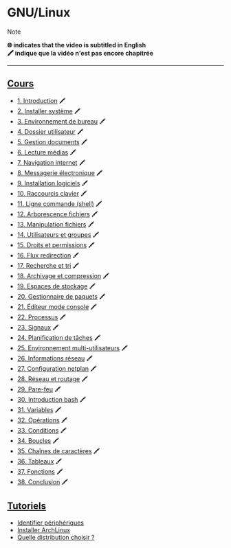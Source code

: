 # GNU/Linux

> [!NOTE]
> **🌐 indicates that the video is subtitled in English**<br>
> **🖍 indique que la vidéo n'est pas encore chapitrée**

---

## [Cours](https://www.youtube.com/playlist?list=PLrSOXFDHBtfHKxuz6NySItyf4iSEcTw97)

+ [1. Introduction](https://www.youtube.com/watch?v=py1E14pXfAM) 🖍
+ [2. Installer système](https://www.youtube.com/watch?v=0i2WTmKktbE) 🖍
+ [3. Environnement de bureau](https://www.youtube.com/watch?v=rWh0Y6hWIoA) 🖍
+ [4. Dossier utilisateur](https://www.youtube.com/watch?v=HSakn9ot4Uk) 🖍
+ [5. Gestion documents](https://www.youtube.com/watch?v=XmDqlBkTD_Y) 🖍
+ [6. Lecture médias](https://www.youtube.com/watch?v=MmyPbI-RHig) 🖍
+ [7. Navigation internet](https://www.youtube.com/watch?v=e-lDS5t7IOk) 🖍
+ [8. Messagerie électronique](https://www.youtube.com/watch?v=m6A38C-bavk) 🖍
+ [9. Installation logiciels](https://www.youtube.com/watch?v=7g0EdEVXKZM) 🖍
+ [10. Raccourcis clavier](https://www.youtube.com/watch?v=Szg2niCqL3g) 🖍
+ [11. Ligne commande (shell)](https://www.youtube.com/watch?v=DQeBbPsGoHY) 🖍
+ [12. Arborescence fichiers](https://www.youtube.com/watch?v=9xpItgaWVso) 🖍
+ [13. Manipulation fichiers](https://www.youtube.com/watch?v=iIIE3s0FuiQ) 🖍
+ [14. Utilisateurs et groupes](https://www.youtube.com/watch?v=kDK-zwkMFIQ) 🖍
+ [15. Droits et permissions](https://www.youtube.com/watch?v=AvdVbh3j-50) 🖍
+ [16. Flux redirection](https://www.youtube.com/watch?v=8ZfdwUjzxkA) 🖍
+ [17. Recherche et tri](https://www.youtube.com/watch?v=Kl242W57-PU) 🖍
+ [18. Archivage et compression](https://www.youtube.com/watch?v=0VyUecw1CQA) 🖍
+ [19. Espaces de stockage](https://www.youtube.com/watch?v=UDmLDYMwn7c) 🖍
+ [20. Gestionnaire de paquets](https://www.youtube.com/watch?v=WHCb06mDPXI) 🖍
+ [21. Éditeur mode console](https://www.youtube.com/watch?v=5IPkSVEYnXw) 🖍
+ [22. Processus](https://www.youtube.com/watch?v=noGCntpmYpk) 🖍
+ [23. Signaux](https://www.youtube.com/watch?v=hJ0f1Pd-v2Y) 🖍
+ [24. Planification de tâches](https://www.youtube.com/watch?v=kdGaurPWL10) 🖍
+ [25. Environnement multi-utilisateurs](https://www.youtube.com/watch?v=I78LksopViE) 🖍
+ [26. Informations réseau](https://www.youtube.com/watch?v=W25iWpDLt6Q) 🖍
+ [27. Configuration netplan](https://www.youtube.com/watch?v=KGPNP9WggK0) 🖍
+ [28. Réseau et routage](https://www.youtube.com/watch?v=v4MS4g03vsY) 🖍
+ [29. Pare-feu](https://www.youtube.com/watch?v=nZrPOsqXF8U) 🖍
+ [30. Introduction bash](https://www.youtube.com/watch?v=XGxtbcAzk-g) 🖍
+ [31. Variables](https://www.youtube.com/watch?v=2Nr5RfsiRrQ) 🖍
+ [32. Opérations](https://www.youtube.com/watch?v=zTSv0lhRKBw) 🖍
+ [33. Conditions](https://www.youtube.com/watch?v=bP7lBGERtfA) 🖍
+ [34. Boucles](https://www.youtube.com/watch?v=DIhSTLYIQgw) 🖍
+ [35. Chaînes de caractères](https://www.youtube.com/watch?v=f9KWIVczXdI) 🖍
+ [36. Tableaux](https://www.youtube.com/watch?v=VgJvbiVLLBA) 🖍
+ [37. Fonctions](https://www.youtube.com/watch?v=Bye1ez_7K4E) 🖍
+ [38. Conclusion](https://www.youtube.com/watch?v=ddaUjHt7amc) 🖍

## [Tutoriels](https://www.youtube.com/playlist?list=PLrSOXFDHBtfFqy8rly2PTIhzKHVOOucPo)

+ [Identifier périphériques](https://www.youtube.com/watch?v=MCCCxmfNTJo)
+ [Installer ArchLinux](https://www.youtube.com/watch?v=0RABLcmO4cQ)
+ [Quelle distribution choisir ?](https://www.youtube.com/watch?v=6w2jBj8m7-8)
